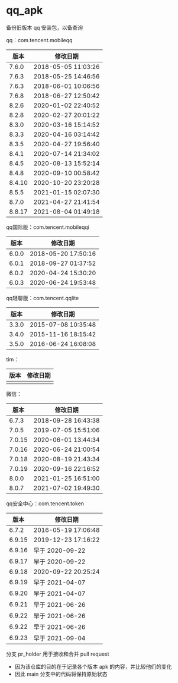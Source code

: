 # qq_apk
备份旧版本 qq 安装包，以备查询

qq：com.tencent.mobileqq

| 版本  | 修改日期  |
| ----- | --------- |
| 7.6.0 | 2018-05-05 11:03:26 |
| 7.6.3 | 2018-05-25 14:46:56 |
| 7.6.3 | 2018-06-01 10:06:56 |
| 7.6.8 | 2018-06-27 12:50:42 |
| 8.2.6 | 2020-01-02 22:40:52 |
| 8.2.8 | 2020-02-27 20:01:22 |
| 8.3.0 | 2020-03-16 15:14:52 |
| 8.3.3 | 2020-04-16 03:14:42 |
| 8.3.5 | 2020-04-27 19:56:40 |
| 8.4.1 | 2020-07-14 21:34:02 |
| 8.4.5 | 2020-08-13 15:52:14 |
| 8.4.8 | 2020-09-10 00:58:42 |
| 8.4.10 | 2020-10-20 23:20:28 |
| 8.5.5 | 2021-01-15 02:07:30 |
| 8.7.0 | 2021-04-27 21:41:54 |
| 8.8.17 | 2021-08-04 01:49:18 |

qq国际版：com.tencent.mobileqqi

| 版本  | 修改日期  |
| ----- | --------- |
| 6.0.0 | 2018-05-20 17:50:16 |
| 6.0.1 | 2018-09-27 01:37:52 |
| 6.0.2 | 2020-04-24 15:30:20 |
| 6.0.3 | 2020-06-24 19:53:48 |

qq轻聊版：com.tencent.qqlite

| 版本  | 修改日期  |
| ----- | --------- |
| 3.3.0 | 2015-07-08 10:35:48 |
| 3.4.0 | 2015-11-16 18:15:42 |
| 3.5.0 | 2016-06-24 16:08:08 |

tim：

| 版本  | 修改日期  |
| ----- | --------- |
|   |   |

微信：

| 版本  | 修改日期  |
| ----- | --------- |
| 6.7.3 | 2018-09-28 16:43:38 |
| 7.0.5 | 2019-07-05 15:51:06 |
| 7.0.15 | 2020-06-01 13:44:34 |
| 7.0.16 | 2020-06-24 21:00:54 |
| 7.0.18 | 2020-08-19 21:43:34 |
| 7.0.19 | 2020-09-16 22:16:52 |
| 8.0.0 | 2021-01-25 16:51:00 |
| 8.0.7 | 2021-07-02 19:49:30 |

qq安全中心：com.tencent.token

| 版本  | 修改日期  |
| ----- | --------- |
| 6.7.2 | 2016-05-19 17:06:48 |
| 6.9.15 | 2019-12-23 17:16:22 |
| 6.9.16 | 早于 2020-09-22 |
| 6.9.17 | 早于 2020-09-22 |
| 6.9.18 | 2020-09-22 20:25:24 |
| 6.9.19 | 早于 2021-04-07 |
| 6.9.20 | 早于 2021-04-07 |
| 6.9.21 | 早于 2021-06-26 |
| 6.9.22 | 早于 2021-06-26 |
| 6.9.22 | 早于 2021-06-26 |
| 6.9.23 | 早于 2021-09-04 |

分支 pr_holder 用于接收和合并 pull request

- 因为该仓库的目的在于记录各个版本 apk 的内容，并比较他们的变化
- 因此 main 分支中的代码将保持原始状态